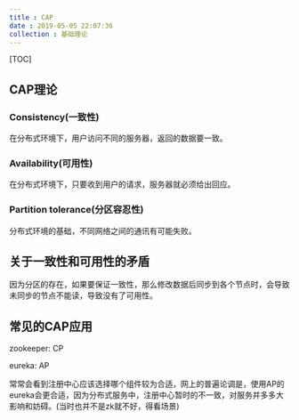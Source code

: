 ```yaml
---
title : CAP
date : 2019-05-05 22:07:36
collection : 基础理论
---
```


[TOC]

## CAP理论

### Consistency(一致性)

在分布式环境下，用户访问不同的服务器，返回的数据要一致。

### Availability(可用性)

在分布式环境下，只要收到用户的请求，服务器就必须给出回应。

### Partition tolerance(分区容忍性)

分布式环境的基础，不同网络之间的通讯有可能失败。

## 关于一致性和可用性的矛盾

因为分区的存在，如果要保证一致性，那么修改数据后同步到各个节点时，会导致未同步的节点不能读，导致没有了可用性。

## 常见的CAP应用

zookeeper: CP

eureka: AP

常常会看到注册中心应该选择哪个组件较为合适，网上的普遍论调是，使用AP的eureka会更合适，因为分布式服务中，注册中心暂时的不一致，对服务并多多大影响和妨碍。(当时也并不是zk就不好，得看场景)
